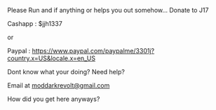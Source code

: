 Please Run and if anything or helps you out somehow... Donate to J17 

Cashapp : $jjh1337

or

Paypal : https://www.paypal.com/paypalme/3301j?country.x=US&locale.x=en_US

Dont know what your doing? Need help? 

Email at moddarkrevolt@gmail.com













How did you get here anyways?
